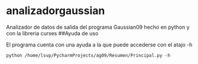 # analizadorgaussian
Analizador  de datos de salida del programa Gaussian09 hecho en python y con la libreria curses
##Ayuda de uso


El programa cuenta con una ayuda a la que puede accederse con el atajo -h

`python /home/lsvp/PycharmProjects/ag09/Resumen/Principal.py -h`